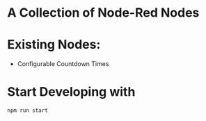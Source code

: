 # A Collection of Node-Red Nodes

# Existing Nodes:

- Configurable Countdown Times

# Start Developing with

```
npm run start
```
